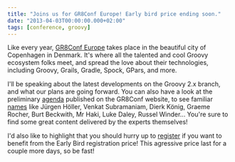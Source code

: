 ```yaml
---
title: "Joins us for GR8Conf Europe! Early bird price ending soon."
date: "2013-04-03T00:00:00.000+02:00"
tags: [conference, groovy]
---
```


Like every year, [GR8Conf Europe](http://gr8conf.eu/) takes place in the beautiful city of Copenhagen in Denmark. It's where all the talented and cool Groovy ecosystem folks meet, and spread the love about their technologies, including Groovy, Grails, Gradle, Spock, GPars, and more.  

I'll be speaking about the latest developments on the Groovy 2.x branch, and what our plans are going forward. You can also have a look at the preliminary [agenda](http://gr8conf.eu/Agenda) published on the GR8Conf website, to see familiar [names](http://gr8conf.eu/Speakers) like Jürgen Höller, Venkat Subramaniam, Dierk König, Graeme Rocher, Burt Beckwith, Mr Haki, Luke Daley, Russel Winder... You're sure to find some great content delivered by the experts themselves!  

I'd also like to highlight that you should hurry up to [register](http://gr8conf.eu/Registration) if you want to benefit from the Early Bird registration price! This agressive price last for a couple more days, so be fast!